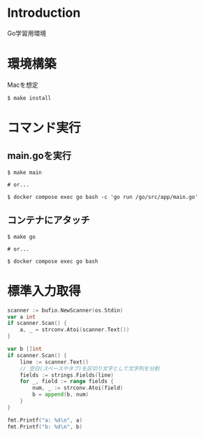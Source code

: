 # Introduction
Go学習用環境

# 環境構築
Macを想定

```shell
$ make install
```

# コマンド実行
## main.goを実行
```shell
$ make main

# or...

$ docker compose exec go bash -c 'go run /go/src/app/main.go'
```

## コンテナにアタッチ
```shell
$ make go

# or...

$ docker compose exec go bash
```

# 標準入力取得
```go
scanner := bufio.NewScanner(os.Stdin)
var a int
if scanner.Scan() {
	a, _ = strconv.Atoi(scanner.Text())
}

var b []int
if scanner.Scan() {
	line := scanner.Text()
	// 空白(スペースやタブ)を区切り文字として文字列を分割
	fields := strings.Fields(line)
	for _, field := range fields {
		num, _ := strconv.Atoi(field)
		b = append(b, num)
	}
}

fmt.Printf("a: %d\n", a)
fmt.Printf("b: %d\n", b)
```